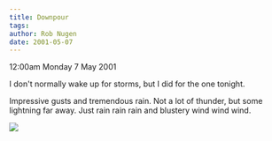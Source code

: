 ```yaml
---
title: Downpour
tags: 
author: Rob Nugen
date: 2001-05-07
---
```


<p class=date>12:00am Monday 7 May 2001</p>

<p>I don't normally wake up for storms, but I did for
the one tonight.</p>

<p>Impressive gusts and tremendous rain.  Not a lot of
thunder, but some lightning far away.  Just rain rain
rain and blustery wind wind wind.</p>

<p><img src="/images/rob/wL-ROB.gif"/></p>
